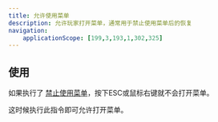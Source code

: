 ```yaml
---
title: 允许使用菜单
description: 允许玩家打开菜单，通常用于禁止使用菜单后的恢复
navigation:
    applicationScope: [199,3,193,1,302,325]
---
```


## 使用

如果执行了 [禁止使用菜单](./banmenu)，按下ESC或鼠标右键就不会打开菜单。

这时候执行此指令即可允许打开菜单。
